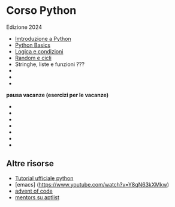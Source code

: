 # Corso Python 
Edizione 2024

- [Imtroduzione a Python](https://docs.google.com/presentation/d/1z6GuzNGXycij9qK79a7ci4ivnjvjKvWVkCb3PucQkOc/edit?usp=sharing)
- [Python Basics](https://docs.google.com/presentation/d/1UnV41yNugB5PFIWHoqR0XMO-25PDGz5DPIyhnbnPrpo/edit?usp=sharing) 
- [Logica e condizioni](https://docs.google.com/presentation/d/1BJzR6xVwtJbR8HcokUYImME-uRtoqgJoDi7uBnhKhAU/edit?usp=sharing)
- [Random e cicli](https://docs.google.com/presentation/d/197-SjagwsbEFqtd4zU3qVbJKvYgc8uKKZuAXysrXrJU/edit?usp=sharing)
- Stringhe, liste e funzioni ???
- 
-
-

**pausa vacanze (esercizi per le vacanze)**

-
-
- 
-
-
-
-

## Altre risorse
- [Tutorial ufficiale python](https://docs.python.org/3/tutorial/index.html)
- [emacs] (https://www.youtube.com/watch?v=Y8qN63kXMkw)
- [advent of code](https://adventofcode.com/2023/day/1)
- [mentors su aptlist](https://adplist.org/)